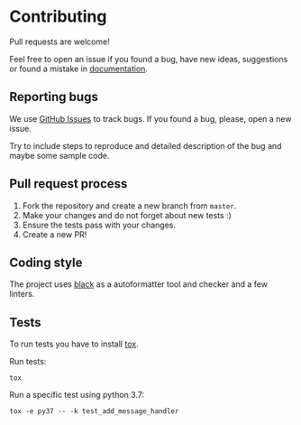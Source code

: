 # Contributing

Pull requests are welcome!

Feel free to open an issue if you found a bug, have new ideas, suggestions or found a mistake
in [documentation](https://python-telegram.readthedocs.io/en/latest/). 

## Reporting bugs

We use [GitHub
Issues](https://github.com/alexander-akhmetov/python-telegram/issues) to track
bugs. If you found a bug, please, open a new issue.

Try to include steps to reproduce and detailed description of the bug and maybe
some sample code.

## Pull request process

1. Fork the repository and create a new branch from `master`.
2. Make your changes and do not forget about new tests :)
3. Ensure the tests pass with your changes.
4. Create a new PR!


## Coding style

The project uses [black](https://github.com/psf/black) as a autoformatter tool
and checker and a few linters.

## Tests

To run tests you have to install [tox](https://tox.readthedocs.io/en/latest/).

Run tests:

```shell
tox
```

Run a specific test using python 3.7:

```shell
tox -e py37 -- -k test_add_message_handler
```
